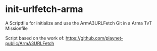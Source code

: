 # init-urlfetch-arma
A Scriptfile for initialize and use the ArmA3URLFetch Git in a Arma TvT Missionfile

Script based on the work of: https://github.com/playnet-public/ArmA3URLFetch
